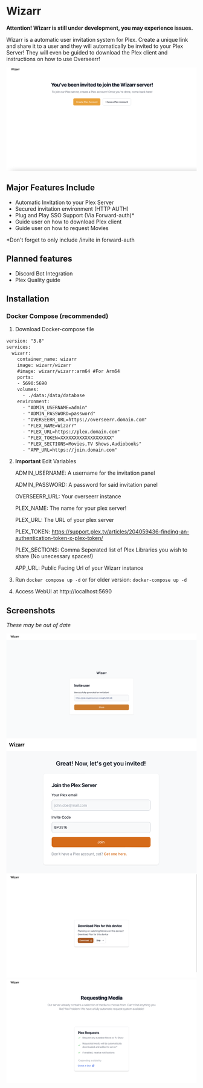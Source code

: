 # Wizarr
**Attention! Wizarr is still under development, you may experience issues.**

Wizarr is a automatic user invitation system for Plex. Create a unique link and share it to a user and they will automatically be invited to your Plex Server! They will even be guided to download the Plex client and instructions on how to use Overseerr!


![alt](./screenshots/welcome.png)


## Major Features Include

- Automatic Invitation to your Plex Server
- Secured invitation environment (HTTP AUTH)
- Plug and Play SSO Support (Via Forward-auth)\*
- Guide user on how to download Plex client
- Guide user on how to request Movies

*Don't forget to only include /invite in forward-auth

## Planned features

- Discord Bot Integration 
- Plex Quality guide 


## Installation

### Docker Compose (recommended)

1. Download Docker-compose file

```
version: "3.8"
services:
  wizarr:
    container_name: wizarr
    image: wizarr/wizarr
    #image: wizarr/wizarr:arm64 #For Arm64
    ports:
    - 5690:5690
    volumes:
      - ./data:/data/database
    environment:
      - "ADMIN_USERNAME=admin"
      - "ADMIN_PASSWORD=password"
      - "OVERSEERR_URL=https://overseerr.domain.com"
      - "PLEX_NAME=Wizarr"
      - "PLEX_URL=https://plex.domain.com"
      - "PLEX_TOKEN=XXXXXXXXXXXXXXXXXXX"
      - "PLEX_SECTIONS=Movies,TV Shows,Audiobooks"
      - "APP_URL=https://join.domain.com"
```

2.  **Important** Edit Variables

    ADMIN_USERNAME: A username for the invitation panel

    ADMIN_PASSWORD: A password for said invitation panel

    OVERSEERR_URL: Your overseerr instance

    PLEX_NAME: The name for your plex server!

    PLEX_URL: The URL of your plex server

    PLEX_TOKEN: https://support.plex.tv/articles/204059436-finding-an-authentication-token-x-plex-token/
    
    PLEX_SECTIONS: Comma Seperated list of Plex Libraries you wish to share (No unecessary spaces!)

    APP_URL: Public Facing Url of your Wizarr instance

3.  Run `docker compose up -d` or for older version: `docker-compose up -d`
4.  Access WebUI at http://localhost:5690

## Screenshots

*These may be out of date*

![alt](./screenshots/share.png)
![alt](./screenshots/invitation.png)
![alt](./screenshots/Download.png)
![alt](./screenshots/request.png)